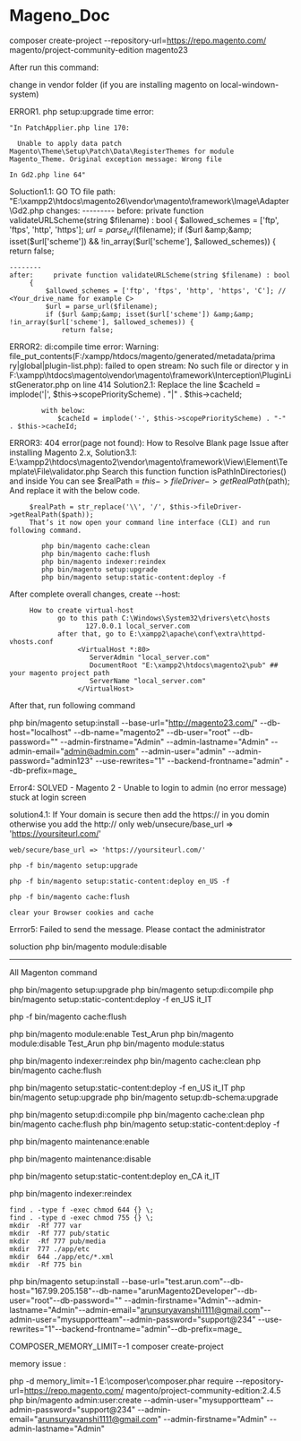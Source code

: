 # Mageno_Doc

composer create-project --repository-url=https://repo.magento.com/ magento/project-community-edition magento23



After run this command:

change in vendor folder (if you are installing magento on local-windown-system)

ERROR1. php setup:upgrade time error:

	"In PatchApplier.php line 170:

	  Unable to apply data patch Magento\Theme\Setup\Patch\Data\RegisterThemes for module Magento_Theme. Original exception message: Wrong file
	 
	In Gd2.php line 64"
Soluction1.1:
    GO TO file path: "E:\xampp2\htdocs\magento26\vendor\magento\framework\Image\Adapter\Gd2.php
    changes: 
	---------
	before:
		 private function validateURLScheme(string $filename) : bool
		 {
			 $allowed_schemes = ['ftp', 'ftps', 'http', 'https'];
			 $url = parse_url($filename);
			 if ($url &amp;&amp; isset($url['scheme']) &amp;&amp; !in_array($url['scheme'], $allowed_schemes)) {
				 return false;

	--------
	after:     private function validateURLScheme(string $filename) : bool
		 {
			 $allowed_schemes = ['ftp', 'ftps', 'http', 'https', 'C']; // <Your_drive_name for example C>
			 $url = parse_url($filename);
			 if ($url &amp;&amp; isset($url['scheme']) &amp;&amp; !in_array($url['scheme'], $allowed_schemes)) {
				 return false;

ERROR2: di:compile time error:
    Warning: file_put_contents(F:/xampp/htdocs/magento/generated/metadata/prima
	 ry|global|plugin-list.php): failed to open stream: No such file or director
	 y in F:\xampp\htdocs\magento\vendor\magento\framework\Interception\PluginLi
	 stGenerator.php on line 414
Solution2.1: Replace the line
				$cacheId = implode('|', $this->scopePriorityScheme) . "|" . $this->cacheId;
				
			with below:
				$cacheId = implode('-', $this->scopePriorityScheme) . "-" . $this->cacheId;
ERROR3: 404 error(page not found):
          How to Resolve Blank page Issue after installing Magento 2.x,
Solution3.1: E:\xampp2\htdocs\magento2\vendor\magento\framework\View\Element\Template\File\validator.php
        Search this function function isPathInDirectories()
		and inside You can see
		$realPath = $this->fileDriver->getRealPath($path);
		 And replace it with the below code.

		 $realPath = str_replace('\\', '/', $this->fileDriver->getRealPath($path));
		 That’s it now open your command line interface (CLI) and run following command.
 
			php bin/magento cache:clean
			php bin/magento cache:flush
			php bin/magento indexer:reindex
			php bin/magento setup:upgrade
			php bin/magento setup:static-content:deploy -f
			
After complete overall changes, create --host:

         How to create virtual-host
                go to this path C:\Windows\System32\drivers\etc\hosts
                       127.0.0.1 local_server.com
                after that, go to E:\xampp2\apache\conf\extra\httpd-vhosts.conf
				     <VirtualHost *:80>
						ServerAdmin "local_server.com"
						DocumentRoot "E:\xampp2\htdocs\magento2\pub" ## your magento project path
						ServerName "local_server.com"
					 </VirtualHost>
                    				

 After that, run following command


php bin/magento setup:install --base-url="http://magento23.com/" --db-host="localhost" --db-name="magento2" --db-user="root" --db-password="" --admin-firstname="Admin" --admin-lastname="Admin" --admin-email="admin@admin.com" --admin-user="admin" --admin-password="admin123" --use-rewrites="1" --backend-frontname="admin" --db-prefix=mage_


Error4: SOLVED - Magento 2 - Unable to login to admin (no error message) stuck at login screen

solution4.1:
    If Your domain is secure then add the https:// in you domin otherwise you add the http:// only web/unsecure/base_url => 'https://yoursiteurl.com/'

    web/secure/base_url => 'https://yoursiteurl.com/'

    php -f bin/magento setup:upgrade

    php -f bin/magento setup:static-content:deploy en_US -f

    php -f bin/magento cache:flush

    clear your Browser cookies and cache



Errror5: Failed to send the message. Please contact the administrator

soluction php bin/magento module:disable




------------------------------------------------------------------------------------------------------------

All Magenton command 


php bin/magento setup:upgrade
php bin/magento setup:di:compile
php bin/magento setup:static-content:deploy -f en_US it_IT


php -f bin/magento cache:flush
 
php bin/magento module:enable Test_Arun 
php bin/magento module:disable Test_Arun 
php bin/magento module:status

php bin/magento indexer:reindex
php bin/magento cache:clean
php bin/magento cache:flush



php bin/magento setup:static-content:deploy -f en_US it_IT
php bin/magento setup:upgrade
php bin/magento setup:db-schema:upgrade

php bin/magento setup:di:compile
php bin/magento cache:clean
php bin/magento cache:flush
php bin/magento setup:static-content:deploy -f

php bin/magento maintenance:enable 

php bin/magento maintenance:disable 

php bin/magento setup:static-content:deploy en_CA it_IT

php bin/magento indexer:reindex

    find . -type f -exec chmod 644 {} \;            
    find . -type d -exec chmod 755 {} \;        
    mkdir  -Rf 777 var
    mkdir  -Rf 777 pub/static
    mkdir  -Rf 777 pub/media
    mkdir  777 ./app/etc
    mkdir  644 ./app/etc/*.xml
    mkdir  -Rf 775 bin
	
php bin/magento setup:install --base-url="test.arun.com"--db-host="167.99.205.158"--db-name="arunMagento2Developer"--db-user="root"--db-password="" --admin-firstname="Admin"--admin-lastname="Admin"--admin-email="arunsuryavanshi1111@gmail.com"--admin-user="mysupportteam"--admin-password="support@234" --use-rewrites="1"--backend-frontname="admin"--db-prefix=mage_

COMPOSER_MEMORY_LIMIT=-1 composer create-project 

memory issue :

php -d memory_limit=-1 E:\composer\composer.phar require --repository-url=https://repo.magento.com/ magento/project-community-edition:2.4.5 
php bin/magento admin:user:create --admin-user="mysupportteam" --admin-password="support@234" --admin-email="arunsuryavanshi1111@gmail.com" --admin-firstname="Admin" --admin-lastname="Admin"
